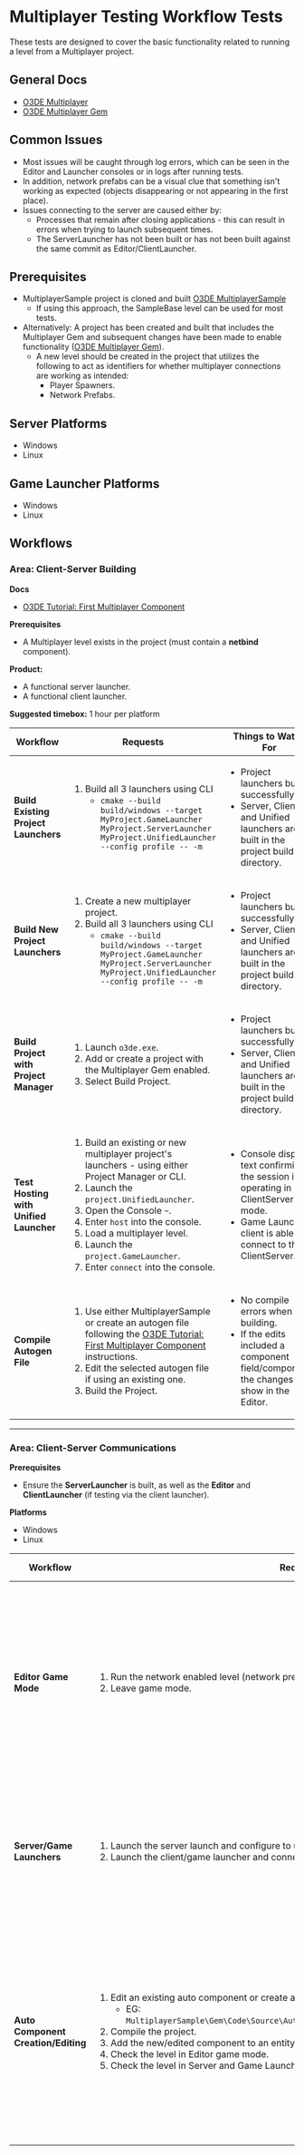 # Multiplayer Testing Workflow Tests

These tests are designed to cover the basic functionality related to running a level from a Multiplayer project.

## General Docs 

* [O3DE Multiplayer](https://docs.o3de.org/docs/user-guide/gems/reference/multiplayer/)
* [O3DE Multiplayer Gem](https://docs.o3de.org/docs/user-guide/gems/reference/multiplayer/multiplayer-gem/configuration/)

## Common Issues

* Most issues will be caught through log errors, which can be seen in the Editor and Launcher consoles or in logs after running tests.
* In addition, network prefabs can be a visual clue that something isn't working as expected (objects disappearing or not appearing in the first place).
* Issues connecting to the server are caused either by:
  * Processes that remain after closing applications - this can result in errors when trying to launch subsequent times.
  * The ServerLauncher has not been built or has not been built against the same commit as Editor/ClientLauncher.

## Prerequisites

* MultiplayerSample project is cloned and built [O3DE MultiplayerSample](https://github.com/o3de/o3de-multiplayersample)
  * If using this approach, the SampleBase level can be used for most tests.
* Alternatively: A project has been created and built that includes the Multiplayer Gem and subsequent changes have been made to enable functionality ([O3DE Multiplayer Gem](https://docs.o3de.org/docs/user-guide/gems/reference/multiplayer/multiplayer-gem/configuration/)).
  * A new level should be created in the project that utilizes the following to act as identifiers for whether multiplayer connections are working as intended:
    * Player Spawners. 
    * Network Prefabs.

## Server Platforms

* Windows
* Linux

## Game Launcher Platforms

* Windows
* Linux

## Workflows

### Area: Client-Server Building

**Docs**

* [O3DE Tutorial: First Multiplayer Component](https://www.o3de.org/docs/learning-guide/tutorials/multiplayer/first-multiplayer-component/)

**Prerequisites**

* A Multiplayer level exists in the project (must contain a **netbind** component).

**Product:**

* A functional server launcher.
* A functional client launcher.

**Suggested timebox:** 1 hour per platform

| Workflow                                 | Requests                                                                                                                                                                                                                                                                                                                                                    | Things to Watch For                                                                                                                                                    |
|------------------------------------------|-------------------------------------------------------------------------------------------------------------------------------------------------------------------------------------------------------------------------------------------------------------------------------------------------------------------------------------------------------------|------------------------------------------------------------------------------------------------------------------------------------------------------------------------|
| **Build Existing Project Launchers**     | <ol><li>Build all 3 launchers using CLI<ul><li>`cmake --build build/windows --target MyProject.GameLauncher MyProject.ServerLauncher MyProject.UnifiedLauncher --config profile -- -m`</li></ul></li></ol>                                                                                                                                                  | <ul><li>Project launchers build successfully.</li><li>Server, Client and Unified launchers are built in the project build directory.</li></ul>                         |
| **Build New Project Launchers**          | <ol><li>Create a new multiplayer project.</li><li>Build all 3 launchers using CLI<ul><li>`cmake --build build/windows --target MyProject.GameLauncher MyProject.ServerLauncher MyProject.UnifiedLauncher --config profile -- -m`</li></ul></li></ul></ol>                                                                                                   | <ul><li>Project launchers build successfully.</li><li>Server, Client and Unified launchers are built in the project build directory.</li></ul>                         |
| **Build Project with Project Manager**   | <ol><li>Launch `o3de.exe`.</li><li>Add or create a project with the Multiplayer Gem enabled.</li><li>Select Build Project.</li></ol>                                                                                                                                                                                                                        | <ul><li>Project launchers build successfully.</li><li>Server, Client and Unified launchers are built in the project build directory.</li></ul>                         |
| **Test Hosting with Unified Launcher**   | <ol><li>Build an existing or new multiplayer project's launchers - using either Project Manager or CLI.</li><li>Launch the `project.UnifiedLauncher`.</li><li>Open the Console `~`.</li><li>Enter `host` into the console.</li><li>Load a multiplayer level.</li><li>Launch the `project.GameLauncher`.</li><li>Enter `connect` into the console.</li></ol> | <ul><li>Console displays text confirming the session is operating in ClientServer mode.</li><li>Game Launcher client is able to connect to the ClientServer.</li></ul> |
| **Compile Autogen File**                 | <ol><li>Use either MultiplayerSample or create an autogen file following the [O3DE Tutorial: First Multiplayer Component](https://www.o3de.org/docs/learning-guide/tutorials/multiplayer/first-multiplayer-component/) instructions.</li><li>Edit the selected autogen file if using an existing one.</li><li>Build the Project.</li></ol>                  | <ul><li>No compile errors when building.</li><li>If the edits included a component field/component, the changes show in the Editor.</li></ul>                          |
---

### Area: Client-Server Communications

**Prerequisites**

* Ensure the **ServerLauncher** is built, as well as the **Editor** and **ClientLauncher** (if testing via the client launcher).

**Platforms**

* Windows
* Linux

| Workflow                            | Requests                                                                                                                                                                                                                                                                                                                                                                          | Things to Watch For                                                                                                                                                                                        |
|-------------------------------------|-----------------------------------------------------------------------------------------------------------------------------------------------------------------------------------------------------------------------------------------------------------------------------------------------------------------------------------------------------------------------------------|------------------------------------------------------------------------------------------------------------------------------------------------------------------------------------------------------------|
| **Editor Game Mode**                | <ol><li>Run the network enabled level (network prefabs, spawners, etc.) in game mode in Editor.</li><li>Leave game mode.</li></ol>                                                                                                                                                                                                                                                | <ul><li>Network player prefabs are never spawned when they should</li><li>Error logs in Editor Console.</li><li>Connection drops.</li><li>Server process doesn't shut down</li></ul>                       |
| **Server/Game Launchers**           | <ol><li>Launch the server launch and configure to use the network enabled level.</li><li>Launch the client/game launcher and connect to the server.</li></ol>                                                                                                                                                                                                                     | <ul><li>Network player prefabs are never spawned</li><li>Error logs in either console `~`.</li><li>Connection drops.</li></ul>                                                                             |
| **Auto Component Creation/Editing** | <ol><li>Edit an existing auto component or create a new one <ul><li> EG: `MultiplayerSample\Gem\Code\Source\AutoGen\NetworkHealthComponent.AutoComponent.xml`</li></ul></li><li>Compile the project.</li><li>Add the new/edited component to an entity in the level.</li><li>Check the level in Editor game mode.</li><li>Check the level in Server and Game Launcher</li></ol>   | <ul><li>Compile errors that don't seem to result from user error.</li><li>Component doesn't display in Component List in Editor.</li><li>Error logs in Editor, Server or Game Launcher consoles.</li></ul> |
